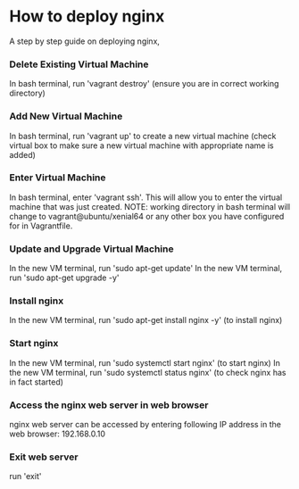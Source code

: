 # How to deploy nginx

A step  by step guide on deploying nginx, 

### Delete Existing Virtual Machine

In bash terminal, run 'vagrant destroy' (ensure you are in correct working directory)

### Add New Virtual Machine

In bash terminal, run 'vagrant up' to create a new virtual machine (check virtual box to make sure a new virtual machine with appropriate name is added)

### Enter Virtual Machine

In bash terminal, enter 'vagrant ssh'. This will allow you to enter the virtual machine that was just created.
NOTE: working directory in bash terminal will change to vagrant@ubuntu/xenial64 or any other box you have configured for in Vagrantfile.

### Update and Upgrade Virtual Machine

In the new VM terminal, run 'sudo apt-get update'
In the new VM terminal, run 'sudo apt-get upgrade -y'

### Install nginx

In the new VM terminal, run 'sudo apt-get install nginx -y' (to install nginx)

### Start nginx

In the new VM terminal, run 'sudo systemctl start nginx' (to start nginx)
In the new VM terminal, run 'sudo systemctl status nginx' (to check nginx has in fact started)

### Access the nginx web server in web browser

nginx web server can be accessed by entering following IP address in the web browser:
192.168.0.10

### Exit web server

run 'exit'